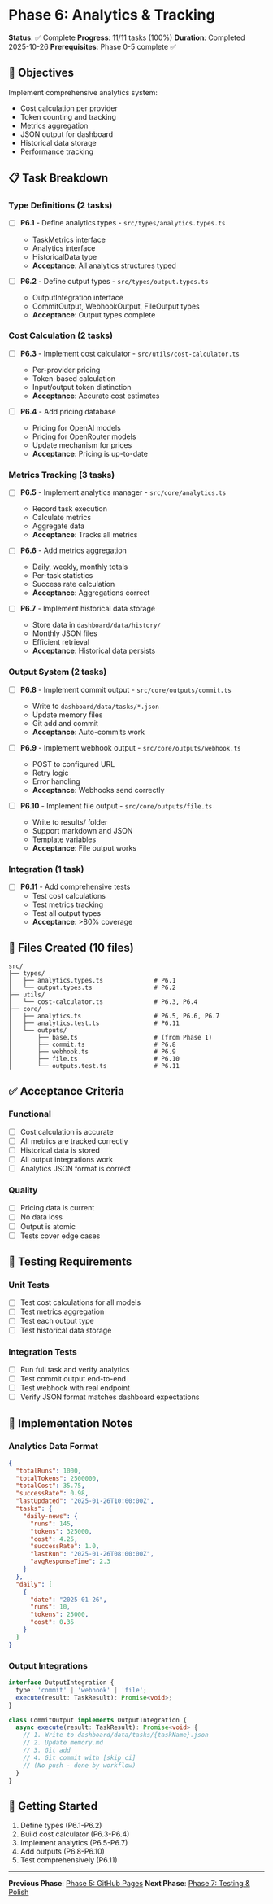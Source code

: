 # Phase 6: Analytics & Tracking

**Status**: ✅ Complete
**Progress**: 11/11 tasks (100%)
**Duration**: Completed 2025-10-26
**Prerequisites**: Phase 0-5 complete ✅

## 🎯 Objectives

Implement comprehensive analytics system:
- Cost calculation per provider
- Token counting and tracking
- Metrics aggregation
- JSON output for dashboard
- Historical data storage
- Performance tracking

## 📋 Task Breakdown

### Type Definitions (2 tasks)

- [ ] **P6.1** - Define analytics types - `src/types/analytics.types.ts`
  - TaskMetrics interface
  - Analytics interface
  - HistoricalData type
  - **Acceptance**: All analytics structures typed

- [ ] **P6.2** - Define output types - `src/types/output.types.ts`
  - OutputIntegration interface
  - CommitOutput, WebhookOutput, FileOutput types
  - **Acceptance**: Output types complete

### Cost Calculation (2 tasks)

- [ ] **P6.3** - Implement cost calculator - `src/utils/cost-calculator.ts`
  - Per-provider pricing
  - Token-based calculation
  - Input/output token distinction
  - **Acceptance**: Accurate cost estimates

- [ ] **P6.4** - Add pricing database
  - Pricing for OpenAI models
  - Pricing for OpenRouter models
  - Update mechanism for prices
  - **Acceptance**: Pricing is up-to-date

### Metrics Tracking (3 tasks)

- [ ] **P6.5** - Implement analytics manager - `src/core/analytics.ts`
  - Record task execution
  - Calculate metrics
  - Aggregate data
  - **Acceptance**: Tracks all metrics

- [ ] **P6.6** - Add metrics aggregation
  - Daily, weekly, monthly totals
  - Per-task statistics
  - Success rate calculation
  - **Acceptance**: Aggregations correct

- [ ] **P6.7** - Implement historical data storage
  - Store data in `dashboard/data/history/`
  - Monthly JSON files
  - Efficient retrieval
  - **Acceptance**: Historical data persists

### Output System (2 tasks)

- [ ] **P6.8** - Implement commit output - `src/core/outputs/commit.ts`
  - Write to `dashboard/data/tasks/*.json`
  - Update memory files
  - Git add and commit
  - **Acceptance**: Auto-commits work

- [ ] **P6.9** - Implement webhook output - `src/core/outputs/webhook.ts`
  - POST to configured URL
  - Retry logic
  - Error handling
  - **Acceptance**: Webhooks send correctly

- [ ] **P6.10** - Implement file output - `src/core/outputs/file.ts`
  - Write to results/ folder
  - Support markdown and JSON
  - Template variables
  - **Acceptance**: File output works

### Integration (1 task)

- [ ] **P6.11** - Add comprehensive tests
  - Test cost calculations
  - Test metrics tracking
  - Test all output types
  - **Acceptance**: >80% coverage

## 📁 Files Created (10 files)

```
src/
├── types/
│   ├── analytics.types.ts              # P6.1
│   └── output.types.ts                 # P6.2
├── utils/
│   └── cost-calculator.ts              # P6.3, P6.4
├── core/
│   ├── analytics.ts                    # P6.5, P6.6, P6.7
│   ├── analytics.test.ts               # P6.11
│   └── outputs/
│       ├── base.ts                     # (from Phase 1)
│       ├── commit.ts                   # P6.8
│       ├── webhook.ts                  # P6.9
│       ├── file.ts                     # P6.10
│       └── outputs.test.ts             # P6.11
```

## ✅ Acceptance Criteria

### Functional
- [ ] Cost calculation is accurate
- [ ] All metrics are tracked correctly
- [ ] Historical data is stored
- [ ] All output integrations work
- [ ] Analytics JSON format is correct

### Quality
- [ ] Pricing data is current
- [ ] No data loss
- [ ] Output is atomic
- [ ] Tests cover edge cases

## 🧪 Testing Requirements

### Unit Tests
- [ ] Test cost calculations for all models
- [ ] Test metrics aggregation
- [ ] Test each output type
- [ ] Test historical data storage

### Integration Tests
- [ ] Run full task and verify analytics
- [ ] Test commit output end-to-end
- [ ] Test webhook with real endpoint
- [ ] Verify JSON format matches dashboard expectations

## 📝 Implementation Notes

### Analytics Data Format
```json
{
  "totalRuns": 1000,
  "totalTokens": 2500000,
  "totalCost": 35.75,
  "successRate": 0.98,
  "lastUpdated": "2025-01-26T10:00:00Z",
  "tasks": {
    "daily-news": {
      "runs": 145,
      "tokens": 325000,
      "cost": 4.25,
      "successRate": 1.0,
      "lastRun": "2025-01-26T08:00:00Z",
      "avgResponseTime": 2.3
    }
  },
  "daily": [
    {
      "date": "2025-01-26",
      "runs": 10,
      "tokens": 25000,
      "cost": 0.35
    }
  ]
}
```

### Output Integrations
```typescript
interface OutputIntegration {
  type: 'commit' | 'webhook' | 'file';
  execute(result: TaskResult): Promise<void>;
}

class CommitOutput implements OutputIntegration {
  async execute(result: TaskResult): Promise<void> {
    // 1. Write to dashboard/data/tasks/{taskName}.json
    // 2. Update memory.md
    // 3. Git add
    // 4. Git commit with [skip ci]
    // (No push - done by workflow)
  }
}
```

## 🚀 Getting Started

1. Define types (P6.1-P6.2)
2. Build cost calculator (P6.3-P6.4)
3. Implement analytics (P6.5-P6.7)
4. Add outputs (P6.8-P6.10)
5. Test comprehensively (P6.11)

---

**Previous Phase**: [Phase 5: GitHub Pages](phase-5-pages.md)
**Next Phase**: [Phase 7: Testing & Polish](phase-7-testing.md)

